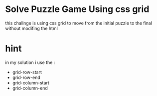 # Solve Puzzle Game Using css grid
this challnge is using css grid to move from the initial puzzle to the final without modifing the html 
# hint
in my solution i use the :
- grid-row-start
- grid-row-end
- grid-column-start
- grid-column-end

